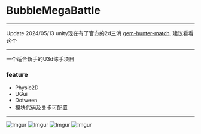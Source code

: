 # BubbleMegaBattle
---------------------

Update 2024/05/13 unity现在有了官方的2d三消 [gem-hunter-match](https://assetstore.unity.com/packages/essentials/tutorial-projects/gem-hunter-match-2d-sample-project-278941), 建议看看这个

------------------------
一个适合新手的U3d练手项目
### feature
- Physic2D
- UGui
- Dotween
- 模块代码及关卡可配置
------
![Imgur](https://i.imgur.com/xVTlwYA.png)
![Imgur](https://i.imgur.com/wks7YvA.png)
![Imgur](https://i.imgur.com/6baTGB9.gif)
![Imgur](https://i.imgur.com/e2VCtyM.png)
